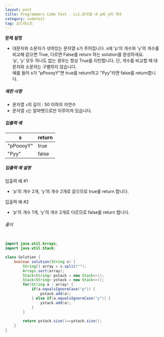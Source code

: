 ```yaml
---
layout: post
title: Programmers Code Test - Lv1.문자열 내 p와 y의 개수
category: codetest
tag: 코드테스트
---
```

**문제 설명**

- 대문자와 소문자가 섞여있는 문자열 s가 주어집니다. s에 'p'의 개수와 'y'의 개수를 비교해 같으면 True, 다르면 False를 return 하는 solution를 완성하세요.<br>'p', 'y' 모두 하나도 없는 경우는 항상 True를 리턴합니다. 단, 개수를 비교할 때 대문자와 소문자는 구별하지 않습니다.
<br>예를 들어 s가 "pPoooyY"면 true를 return하고 "Pyy"라면 false를 return합니다.
##### 제한 사항

- 문자열 `s`의 길이 : 50 이하의 자연수
- 문자열 `s`는 알파벳으로만 이루어져 있습니다.

##### 입출력 예

| s         | return |
| --------- | ------ |
| "pPoooyY" | true   |
| "Pyy"     | false  |

##### 입출력 예 설명
입출력 예 #1
- 'p'의 개수 2개, 'y'의 개수 2개로 같으므로 true를 return 합니다.

입출력 예 #2
- 'p'의 개수 1개, 'y'의 개수 2개로 다르므로 false를 return 합니다.

###### 풀이

```java

import java.util.Arrays;
import java.util.Stack;

class Solution {
    boolean solution(String s) {
        String[] array = s.split("");
		Arrays.sort(array);
		Stack<String> pstack = new Stack<>();
		Stack<String> ystack = new Stack<>();
		for(String a : array) {
			if(a.equalsIgnoreCase("p")) {
				pstack.add(a);
			} else if(a.equalsIgnoreCase("y")) {
				ystack.add(a);
			}
		}
		
        return pstack.size()==ystack.size();
    }
}
```
